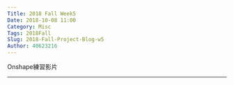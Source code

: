 ```yaml
---
Title: 2018 Fall Week5
Date: 2018-10-08 11:00
Category: Misc
Tags: 2018Fall
Slug: 2018-Fall-Project-Blog-w5
Author: 40623216
---
```


Onshape練習影片


<!-- PELICAN_END_SUMMARY -->


----



